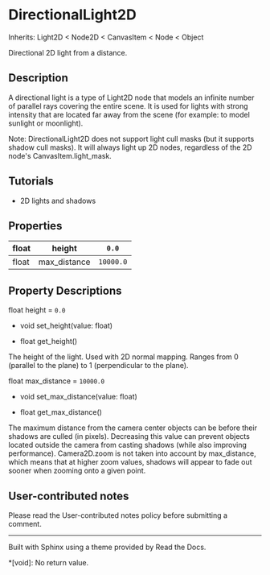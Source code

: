 # DirectionalLight2D

Inherits: Light2D < Node2D < CanvasItem < Node < Object

Directional 2D light from a distance.

## Description

A directional light is a type of Light2D node that models an infinite number
of parallel rays covering the entire scene. It is used for lights with strong
intensity that are located far away from the scene (for example: to model
sunlight or moonlight).

Note: DirectionalLight2D does not support light cull masks (but it supports
shadow cull masks). It will always light up 2D nodes, regardless of the 2D
node's CanvasItem.light_mask.

## Tutorials

  * 2D lights and shadows

## Properties

float | height | `0.0`  
---|---|---  
float | max_distance | `10000.0`  
  
## Property Descriptions

float height = `0.0`

  * void set_height(value: float)

  * float get_height()

The height of the light. Used with 2D normal mapping. Ranges from 0 (parallel
to the plane) to 1 (perpendicular to the plane).

float max_distance = `10000.0`

  * void set_max_distance(value: float)

  * float get_max_distance()

The maximum distance from the camera center objects can be before their
shadows are culled (in pixels). Decreasing this value can prevent objects
located outside the camera from casting shadows (while also improving
performance). Camera2D.zoom is not taken into account by max_distance, which
means that at higher zoom values, shadows will appear to fade out sooner when
zooming onto a given point.

## User-contributed notes

Please read the User-contributed notes policy before submitting a comment.

* * *

Built with Sphinx using a theme provided by Read the Docs.

  *[void]: No return value.

